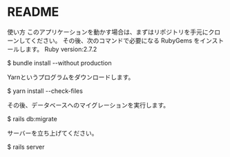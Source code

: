 # README

使い方
このアプリケーションを動かす場合は、まずはリポジトリを手元にクローンしてください。 その後、次のコマンドで必要になる RubyGems をインストールします。
Ruby version:2.7.2

$ bundle install --without production

Yarnというプログラムをダウンロードします。

$ yarn install --check-files

その後、データベースへのマイグレーションを実行します。

$ rails db:migrate


サーバーを立ち上げてください。

$ rails server

